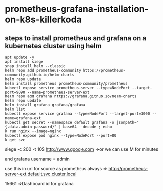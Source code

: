 # prometheus-grafana-installation-on-k8s-killerkoda
## steps to install prometheus and grafana on a kubernetes cluster using helm

```
apt update -y
apt install siege
snap install helm --classic
helm repo add prometheus-community https://prometheus-community.github.io/helm-charts
helm repo update
helm install prometheus prometheus-community/prometheus
kubectl expose service prometheus-server --type=NodePort --target-port=9090 --name=prometheus-server-ext
helm repo add grafana https://grafana.github.io/helm-charts
helm repo update
helm install grafana grafana/grafana
helm list
kubectl expose service grafana --type=NodePort --target-port=3000 --name=grafana-ext
kubectl get secret --namespace default grafana -o jsonpath="{.data.admin-password}" | base64 --decode ; echo
k run nginx --image=nginx
kubectl expose pod nginx --type=NodePort --port=80
k get svc
```
siege -c 200 -t 10S http://www.google.com     =>or we can use M for minutes

and grafana username = admin

use this in url for source as prometheus always =>  http://prometheus-server-ext.default.svc.cluster.local

15661 =>Dashboard id for grafana


